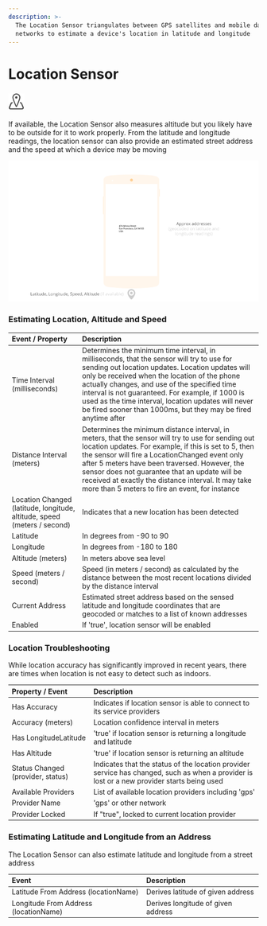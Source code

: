 ```yaml
---
description: >-
  The Location Sensor triangulates between GPS satellites and mobile data
  networks to estimate a device's location in latitude and longitude
---
```


# Location Sensor

###  ![](../../../../.gitbook/assets/location-sensor-icon.png)

If available, the Location Sensor also measures altitude but you likely have to be outside for it to work properly. From the latitude and longitude readings, the location sensor can also provide an estimated street address and the speed at which a device may be moving

![](../../../../.gitbook/assets/location-sensor-fig-1%20%281%29.png)

### Estimating Location, Altitude and Speed

| Event / Property | Description |
| :--- | :--- |
| Time Interval \(milliseconds\) | Determines the minimum time interval, in milliseconds, that the sensor will try to use for sending out location updates. Location updates will only be received when the location of the phone actually changes, and use of the specified time interval is not guaranteed. For example, if 1000 is used as the time interval, location updates will never be fired sooner than 1000ms, but they may be fired anytime after |
| Distance Interval \(meters\) | Determines the minimum distance interval, in meters, that the sensor will try to use for sending out location updates. For example, if this is set to 5, then the sensor will fire a LocationChanged event only after 5 meters have been traversed. However, the sensor does not guarantee that an update will be received at exactly the distance interval. It may take more than 5 meters to fire an event, for instance |
| Location Changed \(latitude, longitude, altitude, speed \(meters / second\) | Indicates that a new location has been detected |
| Latitude | In degrees from -90 to 90 |
| Longitude | In degrees from -180 to 180 |
| Altitude \(meters\) | In meters above sea level |
| Speed \(meters / second\) | Speed \(in meters / second\) as calculated by the distance between the most recent locations divided by the distance interval |
| Current Address | Estimated street address based on the sensed latitude and longitude coordinates that are geocoded or matches to a list of known addresses |
| Enabled | If 'true', location sensor will be enabled |

### Location Troubleshooting

While location accuracy has significantly improved in recent years, there are times when location is not easy to detect such as indoors.

| Property / Event | Description |
| :--- | :--- |
| Has Accuracy | Indicates if location sensor is able to connect to its service providers |
| Accuracy \(meters\) | Location confidence interval in meters |
| Has LongitudeLatitude | 'true' if location sensor is returning a longitude and latitude |
| Has Altitude | 'true' if location sensor is returning an altitude |
| Status Changed \(provider, status\) | Indicates that the status of the location provider service has changed, such as when a provider is lost or a new provider starts being used |
| Available Providers | List of available location providers including 'gps' |
| Provider Name | 'gps' or other network |
| Provider Locked | If "true", locked to current location provider |

### Estimating Latitude and Longitude from an Address

The Location Sensor can also estimate latitude and longitude from a street address

| Event | Description |
| :--- | :--- |
| Latitude From Address \(locationName\) | Derives latitude of given address |
| Longitude From Address \(locationName\) | Derives longitude of given address |

